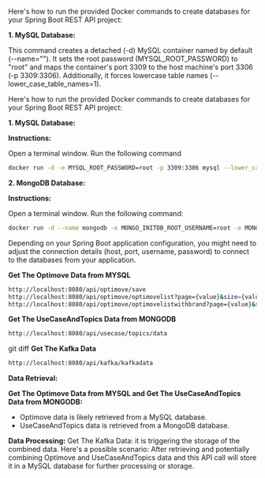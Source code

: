Here's how to run the provided Docker commands to create databases for your Spring Boot REST API project:

**1. MySQL Database:**

This command creates a detached (-d) MySQL container named by default (--name=""). It sets the root password (MYSQL_ROOT_PASSWORD) to "root" and maps the container's port 3309 to the host machine's port 3306 (-p 3309:3306). Additionally, it forces lowercase table names (--lower_case_table_names=1).

Here's how to run the provided Docker commands to create databases for your Spring Boot REST API project:

**1. MySQL Database:**

**Instructions:**

Open a terminal window.
Run the following command
```bash
docker run -d -e MYSQL_ROOT_PASSWORD=root -p 3309:3306 mysql --lower_case_table_names=1
```

**2. MongoDB Database:**

**Instructions:**

Open a terminal window.
Run the following command:
```Bash
docker run -d --name mongodb -e MONGO_INITDB_ROOT_USERNAME=root -e MONGO_INITDB_ROOT_PASSWORD=root -p 27017:27017 mongo
```
Depending on your Spring Boot application configuration, you might need to adjust the connection details (host, port, username, password) to connect to the databases from your application.


**Get The Optimove Data from MYSQL**
```bash
http://localhost:8080/api/optimove/save
http://localhost:8080/api/optimove/optimovelist?page={value}&size={value}
http://localhost:8080/api/optimove/optimovelistwithbrand?page={value}&size={value}&brand={name}
```

**Get The UseCaseAndTopics Data from MONGODB**
```bash
http://localhost:8080/api/usecase/topics/data
```
git diff 
**Get The Kafka Data**
```bash
http://localhost:8080/api/kafka/kafkadata
```


**Data Retrieval:**

**Get The Optimove Data from MYSQL and Get The UseCaseAndTopics Data from MONGODB:** 
- Optimove data is likely retrieved from a MySQL database.
- UseCaseAndTopics data is retrieved from a MongoDB database.

**Data Processing:**
Get The Kafka Data: it is triggering the storage of the combined data.
Here's a possible scenario:
After retrieving and potentially combining Optimove and UseCaseAndTopics data and this API call will store it in a MySQL database for further processing or storage.
